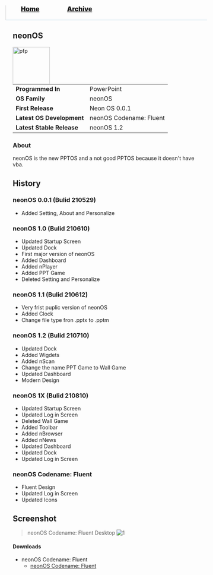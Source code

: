 <blockquote style="background: #0000;border-bottom: 1px solid #B2D2E1;height: 30px;margin: 0 -20px 20px;padding: 0px 20px 9px 40px;">
  <p style=""><a href="https://hexa-one.github.io/pptos-wiki/" style="font-size: 17px;font-weight: 900;font-style: normal;text-shadow: rgba(255,255,255,0.9) 0 1px 0;">Home</a>&nbsp;&nbsp;&nbsp;&nbsp;&nbsp;&nbsp;&nbsp;&nbsp;&nbsp;&nbsp;&nbsp;&nbsp;&nbsp;&nbsp;&nbsp;&nbsp;&nbsp;&nbsp;
    <a href="https://hexa-one.github.io/pptos-wiki/archive/" style="font-size: 17px;font-weight: 900;font-style: normal;text-shadow: rgba(255,255,255,0.9) 0 1px 0;">Archive</a>
  </p>
</blockquote>

## neonOS

<a>
  <img align="left" height="100" alt="pfp" src="https://upload.wikimedia.org/wikipedia/commons/1/19/NeonOS_logo.png" />
</a>

|                           |                               |
| ------------------------- | ----------------------------- |
| **Programmed In**         | PowerPoint                    |
| **OS Family**             | neonOS                        |
| **First Release**         | Neon OS 0.0.1                 |
| **Latest OS Development** | neonOS Codename: Fluent       |
| **Latest Stable Release** | neonOS 1.2                    |

### About

neonOS is the new PPTOS and a not good PPTOS because it doesn't have vba.

## History
### neonOS 0.0.1 (Bulid 210529)
 - Added Setting, About and Personalize
### neonOS 1.0 (Bulid 210610)
 - Updated Startup Screen
 - Updated Dock
 - First major version of neonOS
 - Added Dashboard
 - Added nPlayer
 - Added PPT Game
 - Deleted Setting and Personalize
### neonOS 1.1 (Bulid 210612)
 - Very frist puplic version of neonOS
 - Added Clock
 - Change file type fron .pptx to .pptm
### neonOS 1.2 (Bulid 210710)
 - Updated Dock
 - Added Wigdets
 - Added nScan
 - Change the name PPT Game to Wall Game
 - Updated Dashboard
 - Modern Design
### neonOS 1X (Bulid 210810)
 - Updated Startup Screen
 - Updated Log in Screen
 - Deleted Wall Game
 - Added Toolbar
 - Added nBrowser
 - Added nNews
 - Updated Dashboard
 - Updated Dock
 - Updated Log in Screen
### neonOS Codename: Fluent
 - Fluent Design
 - Updated Log in Screen
 - Updated Icons
## Screenshot

> neonOS Codename: Fluent Desktop
![1](https://commons.wikimedia.org/wiki/File:NDesktop.png)
#### Downloads

- neonOS Codename: Fluent
    - [neonOS Codename: Fluent](https://github.com/neonnew/pptos-wiki/raw/gh-pages/files/neonOS/neonOS%201X%20210820.pptm)


<body style="background-image: url(https://raw.githubusercontent.com/hexa-one/pptos-wiki/gh-pages/assets/background/background.png);background-repeat: no-repeat;background-attachment: fixed;background-size: cover;">
